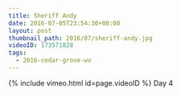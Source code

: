 ```yaml
---
title: Sheriff Andy
date: 2016-07-05T23:54:30+00:00
layout: post
thumbnail_path: 2016/07/sheriff-andy.jpg
videoID: 173571828
tags:
  - 2016-cedar-grove-wv
---
```

{% include vimeo.html id=page.videoID %}
Day 4
